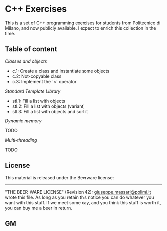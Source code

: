 
# C++ Exercises

This is a set of C++ programming exercises for students from Politecnico di
Milano, and now publicly available. I expect to enrich this collection in the
time.


## Table of content

*Classes and objects*
- c.1: Create a class and instantiate some objects
- c.2: Not-copyable class
- c.3: Implement the `<' operator


*Standard Template Library*
- stl.1: Fill a list with objects
- stl.2: Fill a list with objects (variant)
- stl.3: Fill a list with objects and sort it

*Dynamic memory*

TODO

*Multi-threading*

TODO

## License

This material is released under the Beerware license:

----------------------------------------------------------------------------
 "THE BEER-WARE LICENSE" (Revision 42):
 giuseppe.massari@polimi.it wrote this file.
 As long as you retain this notice you can do whatever you want with this
 stuff. If we meet some day, and you think this stuff is worth it, you can buy
 me a beer in return.

 GM
----------------------------------------------------------------------------

